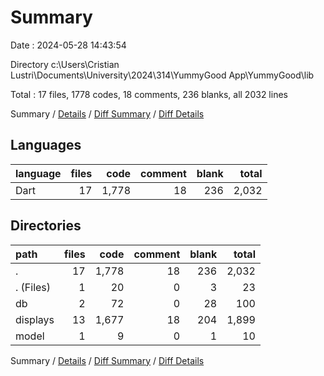 # Summary

Date : 2024-05-28 14:43:54

Directory c:\\Users\\Cristian Lustri\\Documents\\University\\2024\\314\\YummyGood App\\YummyGood\\lib

Total : 17 files,  1778 codes, 18 comments, 236 blanks, all 2032 lines

Summary / [Details](details.md) / [Diff Summary](diff.md) / [Diff Details](diff-details.md)

## Languages
| language | files | code | comment | blank | total |
| :--- | ---: | ---: | ---: | ---: | ---: |
| Dart | 17 | 1,778 | 18 | 236 | 2,032 |

## Directories
| path | files | code | comment | blank | total |
| :--- | ---: | ---: | ---: | ---: | ---: |
| . | 17 | 1,778 | 18 | 236 | 2,032 |
| . (Files) | 1 | 20 | 0 | 3 | 23 |
| db | 2 | 72 | 0 | 28 | 100 |
| displays | 13 | 1,677 | 18 | 204 | 1,899 |
| model | 1 | 9 | 0 | 1 | 10 |

Summary / [Details](details.md) / [Diff Summary](diff.md) / [Diff Details](diff-details.md)